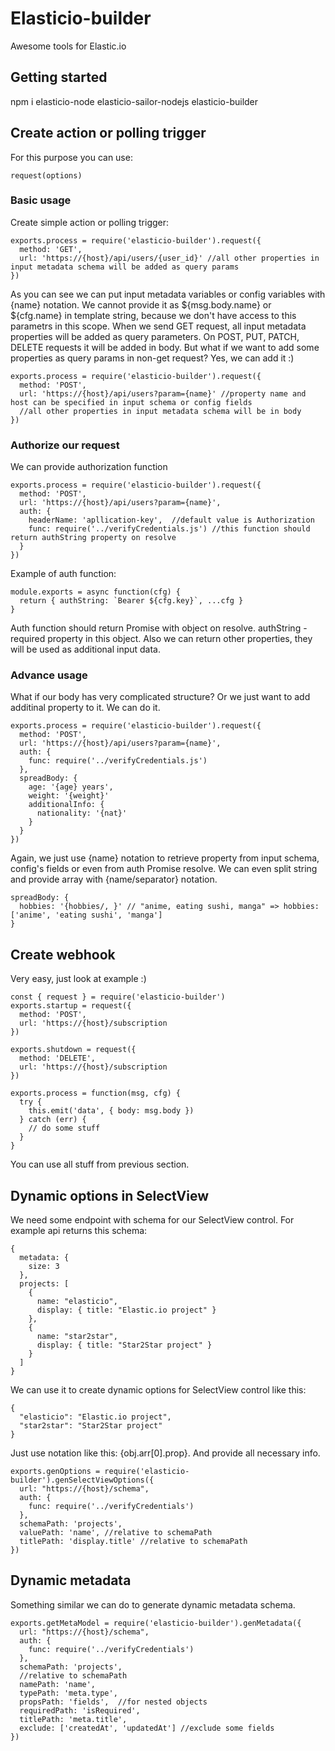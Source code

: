 # Elasticio-builder
Awesome tools for Elastic.io
## Getting started
npm i elasticio-node elasticio-sailor-nodejs elasticio-builder
## Create action or polling trigger
For this purpose you can use:
```
request(options)
```
### Basic usage
Create simple action or polling trigger:
```
exports.process = require('elasticio-builder').request({
  method: 'GET',
  url: 'https://{host}/api/users/{user_id}' //all other properties in input metadata schema will be added as query params
})
```
As you can see we can put input metadata variables or config variables with {name} notation.
We cannot provide it as ${msg.body.name} or ${cfg.name} in template string, 
because we don't have access to this parametrs in this scope.
When we send GET request, all input metadata properties will be added as query parameters.
On POST, PUT, PATCH, DELETE requests it will be added in body.
But what if we want to add some properties as query params in non-get request?
Yes, we can add it :)
```
exports.process = require('elasticio-builder').request({
  method: 'POST',
  url: 'https://{host}/api/users?param={name}' //property name and host can be specified in input schema or config fields
  //all other properties in input metadata schema will be in body
})
```
### Authorize our request
We can provide authorization function
```
exports.process = require('elasticio-builder').request({
  method: 'POST',
  url: 'https://{host}/api/users?param={name}',
  auth: {
    headerName: 'apllication-key',  //default value is Authorization
    func: require('../verifyCredentials.js') //this function should return authString property on resolve
  }
})
```
Example of auth function:
```
module.exports = async function(cfg) {
  return { authString: `Bearer ${cfg.key}`, ...cfg }
}
```
Auth function should return Promise with object on resolve.
authString - required property in this object.
Also we can return other properties, they will be used as additional input data.
### Advance usage
What if our body has very complicated structure? Or we just want to add additinal property to it.
We can do it.
```
exports.process = require('elasticio-builder').request({
  method: 'POST',
  url: 'https://{host}/api/users?param={name}',
  auth: {
    func: require('../verifyCredentials.js')
  },
  spreadBody: {
    age: '{age} years',
    weight: '{weight}'
    additionalInfo: {
      nationality: '{nat}'
    }
  }
})
```
Again, we just use {name} notation to retrieve property from input schema, config's fields or even from auth Promise resolve.
We can even split string and provide array with {name/separator} notation.
```
spreadBody: {
  hobbies: '{hobbies/, }' // "anime, eating sushi, manga" => hobbies: ['anime', 'eating sushi', 'manga']
}
```
## Create webhook
Very easy, just look at example :)
```
const { request } = require('elasticio-builder')
exports.startup = request({
  method: 'POST',
  url: 'https://{host}/subscription
})

exports.shutdown = request({
  method: 'DELETE',
  url: 'https://{host}/subscription
})

exports.process = function(msg, cfg) {
  try {
    this.emit('data', { body: msg.body })
  } catch (err) {
    // do some stuff
  }
}
```
You can use all stuff from previous section.
## Dynamic options in SelectView
We need some endpoint with schema for our SelectView control. For example api returns this schema:
```
{
  metadata: {
    size: 3
  },
  projects: [
    { 
      name: "elasticio", 
      display: { title: "Elastic.io project" }
    },
    {
      name: "star2star", 
      display: { title: "Star2Star project" }
    }
  ]
}
```
We can use it to create dynamic options for SelectView control like this:
```
{
  "elasticio": "Elastic.io project",
  "star2star": "Star2Star project"
}
```
Just use notation like this: {obj.arr[0].prop}. And provide all necessary info.
```
exports.genOptions = require('elasticio-builder').genSelectViewOptions({
  url: "https://{host}/schema",
  auth: {
    func: require('../verifyCredentials')
  },
  schemaPath: 'projects',
  valuePath: 'name', //relative to schemaPath
  titlePath: 'display.title' //relative to schemaPath
})
```
## Dynamic metadata
Something similar we can do to generate dynamic metadata schema.
```
exports.getMetaModel = require('elasticio-builder').genMetadata({
  url: "https://{host}/schema",
  auth: {
    func: require('../verifyCredentials')
  },
  schemaPath: 'projects',
  //relative to schemaPath
  namePath: 'name', 
  typePath: 'meta.type',
  propsPath: 'fields',  //for nested objects
  requiredPath: 'isRequired', 
  titlePath: 'meta.title',
  exclude: ['createdAt', 'updatedAt'] //exclude some fields
})
```
